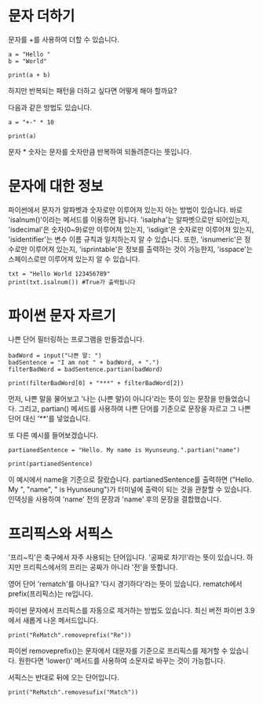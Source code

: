 # 문자 더하기
문자를 +를 사용하여 더할 수 있습니다.

```
a = "Hello "
b = "World"

print(a + b)
```

하지만 반복되는 패턴을 더하고 싶다면 어떻게 해야 할까요?

다음과 같은 방법도 있습니다.

```
a = "+-" * 10

print(a)
```

문자 * 숫자는 문자를 숫자만큼 반복하여 되돌려준다는 뜻입니다.

# 문자에 대한 정보
파이썬에서 문자가 알파벳과 숫자로만 이루어져 있는지 아는 방법이 있습니다. 바로 'isalnum()'이라는 메서드를 이용하면 됩니다. 'isalpha'는 알파벳으로만 되어있는지, 'isdecimal'은 숫자(0~9)로만 이루어져 있는지, 'isdigit'은 숫자로만 이루어져 있는지, 'isidentifier'는 변수 이름 규칙과 일치하는지 알 수 있습니다. 또한, 'isnumeric'은 정수로만 이루어져 있는지, 'isprintable'은 정보를 출력하는 것이 가능한지, 'isspace'는 스페이스로만 이루어져 있는지 알 수 있습니다.

```
txt = "Hello World 123456789"
print(txt.isalnum()) #True가 출력됩니다
```

# 파이썬 문자 자르기
나쁜 단어 필터링하는 프로그램을 만들겠습니다.

```
badWord = input("나쁜 말: ")
badSentence = "I am not " + badWord, + ".")
filterBadWord = badSentence.partian(badWord)

print(filterBadWord[0] + "***" + filterBadWord[2])
```

먼저, 나쁜 말을 물어보고 '나는 {나쁜 말}이 아니다'라는 뜻이 있는 문장을 만들었습니다. 그리고, partian() 메서드를 사용하여 나쁜 단어를 기준으로 문장을 자르고 그 나쁜 단어 대신 '**'를 넣었습니다.

또 다른 예시를 들어보겠습니다.

```
partianedSentence = "Hello. My name is Hyunseung.".partian("name")

print(partianedSentence)
```

이 예시에서 name을 기준으로 잘랐습니다. partianedSentence를 출력하면  ("Hello. My ", "name", " is Hyunseung")가 터미널에 출력이 되는 것을 관찰할 수 있습니다. 인덱싱을 사용하여 'name' 전의 문장과 'name' 후의 문장을 결합했습니다.

# 프리픽스와 서픽스
'프리~킥'은 축구에서 자주 사용되는 단어입니다. '공짜로 차기!'라는 뜻이 있습니다. 하지만 프리픽스에서의 프리는 공짜가 아니라 '전'을 뜻합니다.

영어 단어 'rematch'를 아나요? '다시 경기하다'라는 뜻이 있습니다. rematch에서 prefix(프리픽스)는 re입니다.

파이썬 문자에서 프리픽스를 자동으로 제거하는 방법도 있습니다. 최신 버전 파이썬 3.9에서 새롭게 나온 메서드입니다.

```
print("ReMatch".removeprefix("Re"))
```

파이썬 removeprefix()는 문자에서 대문자를 기준으로 프리픽스를 제거할 수 있습니다. 원한다면 'lower()' 메서드를 사용하여 소문자로 바꾸는 것이 가능합니다.

서픽스는 반대로 뒤에 오는 단어입니다.

```
print("ReMatch".removesufix("Match"))
```

